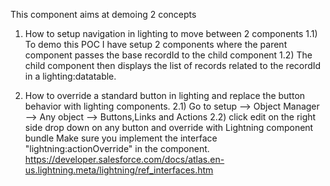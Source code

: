 This component aims at demoing 2 concepts

1) How to setup navigation in lighting to move between 2 components
	1.1) To demo this POC I have setup 2 components where the parent component passes the base recordId to the child component 
	1.2) The child component then displays the list of records related to the recordId in a lighting:datatable.
	
2) How to override a standard button in lighting and replace the button behavior with lighting components.
	2.1) Go to setup --> Object Manager --> Any object --> Buttons,Links and Actions 
	2.2) click edit on the right side drop down on any button and override with Lightning component bundle 
		Make sure you implement the interface "lightning:actionOverride" in the component.
		https://developer.salesforce.com/docs/atlas.en-us.lightning.meta/lightning/ref_interfaces.htm
		